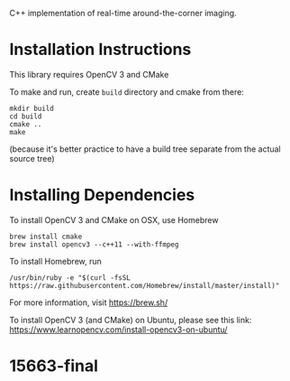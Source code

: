 C++ implementation of real-time around-the-corner imaging.

# Installation Instructions
This library requires OpenCV 3 and CMake

To make and run, create `build` directory and cmake from there:

```
mkdir build
cd build
cmake ..
make
```

(because it's better practice to have a build tree separate from
the actual source tree)

# Installing Dependencies 
To install OpenCV 3 and CMake on OSX, use Homebrew

```
brew install cmake
brew install opencv3 --c++11 --with-ffmpeg
```
To install Homebrew, run 
```
/usr/bin/ruby -e "$(curl -fsSL https://raw.githubusercontent.com/Homebrew/install/master/install)"
```
For more information, visit https://brew.sh/

To install OpenCV 3 (and CMake) on Ubuntu, please see this link: https://www.learnopencv.com/install-opencv3-on-ubuntu/
# 15663-final
